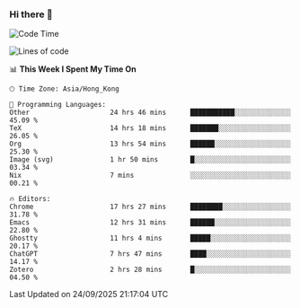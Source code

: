 ### Hi there 👋

<!--
**nicehiro/nicehiro** is a ✨ _special_ ✨ repository because its `README.md` (this file) appears on your GitHub profile.

Here are some ideas to get you started:

- 🔭 I’m currently working on ...
- 🌱 I’m currently learning ...
- 👯 I’m looking to collaborate on ...
- 🤔 I’m looking for help with ...
- 💬 Ask me about ...
- 📫 How to reach me: ...
- 😄 Pronouns: ...
- ⚡ Fun fact: ...
-->

<!--START_SECTION:waka-->
![Code Time](http://img.shields.io/badge/Code%20Time-1%2C086%20hrs%2024%20mins-blue)

![Lines of code](https://img.shields.io/badge/From%20Hello%20World%20I%27ve%20Written-1.9%20million%20lines%20of%20code-blue)

📊 **This Week I Spent My Time On** 

```text
🕑︎ Time Zone: Asia/Hong_Kong

💬 Programming Languages: 
Other                    24 hrs 46 mins      ███████████░░░░░░░░░░░░░░   45.09 % 
TeX                      14 hrs 18 mins      ███████░░░░░░░░░░░░░░░░░░   26.05 % 
Org                      13 hrs 54 mins      ██████░░░░░░░░░░░░░░░░░░░   25.30 % 
Image (svg)              1 hr 50 mins        █░░░░░░░░░░░░░░░░░░░░░░░░   03.34 % 
Nix                      7 mins              ░░░░░░░░░░░░░░░░░░░░░░░░░   00.21 % 

🔥 Editors: 
Chrome                   17 hrs 27 mins      ████████░░░░░░░░░░░░░░░░░   31.78 % 
Emacs                    12 hrs 31 mins      ██████░░░░░░░░░░░░░░░░░░░   22.80 % 
Ghostty                  11 hrs 4 mins       █████░░░░░░░░░░░░░░░░░░░░   20.17 % 
ChatGPT                  7 hrs 47 mins       ████░░░░░░░░░░░░░░░░░░░░░   14.17 % 
Zotero                   2 hrs 28 mins       █░░░░░░░░░░░░░░░░░░░░░░░░   04.50 % 
```


 Last Updated on 24/09/2025 21:17:04 UTC
<!--END_SECTION:waka-->
